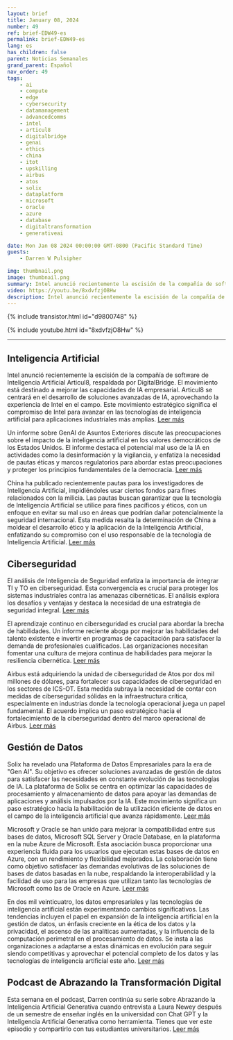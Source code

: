 ```yaml
---
layout: brief
title: January 08, 2024
number: 49
ref: brief-EDW49-es
permalink: brief-EDW49-es
lang: es
has_children: false
parent: Noticias Semanales
grand_parent: Español
nav_order: 49
tags:
    - ai
    - compute
    - edge
    - cybersecurity
    - datamanagement
    - advancedcomms
    - intel
    - articul8
    - digitalbridge
    - genai
    - ethics
    - china
    - itot
    - upskilling
    - airbus
    - atos
    - solix
    - dataplatform
    - microsoft
    - oracle
    - azure
    - database
    - digitaltransformation
    - generativeai

date: Mon Jan 08 2024 00:00:00 GMT-0800 (Pacific Standard Time)
guests:
    - Darren W Pulsipher

img: thumbnail.png
image: thumbnail.png
summary: Intel anunció recientemente la escisión de la compañía de software de IA Articul8, respaldada por DigitalBridge. El movimiento tiene como objetivo mejorar las capacidades de IA empresarial. Articul8 se centrará en desarrollar soluciones avanzadas de IA, aprovechando la experiencia de Intel en el campo. Esta movida estratégica significa el compromiso de Intel con el avance de las tecnologías de inteligencia artificial para aplicaciones industriales más amplias.
video: https://youtu.be/8xdvfzjO8Hw
description: Intel anunció recientemente la escisión de la compañía de software de IA Articul8, respaldada por DigitalBridge. El movimiento tiene como objetivo mejorar las capacidades de IA empresarial. Articul8 se centrará en desarrollar soluciones avanzadas de IA, aprovechando la experiencia de Intel en el campo. Esta movida estratégica significa el compromiso de Intel con el avance de las tecnologías de inteligencia artificial para aplicaciones industriales más amplias.
---
```



{% include transistor.html id="d9800748" %}



{% include youtube.html id="8xdvfzjO8Hw" %}


---

## Inteligencia Artificial



Intel anunció recientemente la escisión de la compañía de software de Inteligencia Artificial Articul8, respaldada por DigitalBridge. El movimiento está destinado a mejorar las capacidades de IA empresarial. Articul8 se centrará en el desarrollo de soluciones avanzadas de IA, aprovechando la experiencia de Intel en el campo. Este movimiento estratégico significa el compromiso de Intel para avanzar en las tecnologías de inteligencia artificial para aplicaciones industriales más amplias. [Leer más](https://www.reuters.com/technology/intel-spins-out-ai-software-firm-with-backing-digitalbridge-2024-01-03/)



Un informe sobre GenAI de Asuntos Exteriores discute las preocupaciones sobre el impacto de la inteligencia artificial en los valores democráticos de los Estados Unidos. El informe destaca el potencial mal uso de la IA en actividades como la desinformación y la vigilancia, y enfatiza la necesidad de pautas éticas y marcos regulatorios para abordar estas preocupaciones y proteger los principios fundamentales de la democracia. [Leer más](https://www.foreignaffairs.com/united-states/artificial-intelligences-threat-democracy)



China ha publicado recientemente pautas para los investigadores de Inteligencia Artificial, impidiéndoles usar ciertos fondos para fines relacionados con la milicia. Las pautas buscan garantizar que la tecnología de Inteligencia Artificial se utilice para fines pacíficos y éticos, con un enfoque en evitar su mal uso en áreas que podrían dañar potencialmente la seguridad internacional. Esta medida resalta la determinación de China a moldear el desarrollo ético y la aplicación de la Inteligencia Artificial, enfatizando su compromiso con el uso responsable de la tecnología de Inteligencia Artificial. [Leer más](https://www.scmp.com/news/china/science/article/3247420/china-unveils-new-artificial-intelligence-guidelines-scientists-and-bans-use-funding-applications)

## Ciberseguridad



El análisis de Inteligencia de Seguridad enfatiza la importancia de integrar TI y TO en ciberseguridad. Esta convergencia es crucial para proteger los sistemas industriales contra las amenazas cibernéticas. El análisis explora los desafíos y ventajas y destaca la necesidad de una estrategia de seguridad integral. [Leer más](https://securityintelligence.com/posts/it-and-ot-cybersecurity-integration/)



El aprendizaje continuo en ciberseguridad es crucial para abordar la brecha de habilidades. Un informe reciente aboga por mejorar las habilidades del talento existente e invertir en programas de capacitación para satisfacer la demanda de profesionales cualificados. Las organizaciones necesitan fomentar una cultura de mejora continua de habilidades para mejorar la resiliencia cibernética. [Leer más](https://www.informationweek.com/cyber-resilience/upskilling-is-the-secret-to-closing-the-cybersecurity-skills-gap-)



Airbus está adquiriendo la unidad de ciberseguridad de Atos por dos mil millones de dólares, para fortalecer sus capacidades de ciberseguridad en los sectores de ICS-OT. Esta medida subraya la necesidad de contar con medidas de ciberseguridad sólidas en la infraestructura crítica, especialmente en industrias donde la tecnología operacional juega un papel fundamental. El acuerdo implica un paso estratégico hacia el fortalecimiento de la ciberseguridad dentro del marco operacional de Airbus. [Leer más](https://www.darkreading.com/ics-ot-security/airbus-acquire-atos-cybersecurity-unit-2-billion)

## Gestión de Datos



Solix ha revelado una Plataforma de Datos Empresariales para la era de "Gen AI". Su objetivo es ofrecer soluciones avanzadas de gestión de datos para satisfacer las necesidades en constante evolución de las tecnologías de IA. La plataforma de Solix se centra en optimizar las capacidades de procesamiento y almacenamiento de datos para apoyar las demandas de aplicaciones y análisis impulsados por la IA. Este movimiento significa un paso estratégico hacia la habilitación de la utilización eficiente de datos en el campo de la inteligencia artificial que avanza rápidamente. [Leer más](https://venturebeat.com/data-infrastructure/solix-launches-new-enterprise-data-platform-for-the-gen-ai-era/)



Microsoft y Oracle se han unido para mejorar la compatibilidad entre sus bases de datos, Microsoft SQL Server y Oracle Database, en la plataforma en la nube Azure de Microsoft. Esta asociación busca proporcionar una experiencia fluida para los usuarios que ejecutan estas bases de datos en Azure, con un rendimiento y flexibilidad mejorados. La colaboración tiene como objetivo satisfacer las demandas evolutivas de las soluciones de bases de datos basadas en la nube, respaldando la interoperabilidad y la facilidad de uso para las empresas que utilizan tanto las tecnologías de Microsoft como las de Oracle en Azure. [Leer más](https://www.infoq.com/news/2024/01/microsoft-oracle-database-azure/)



En dos mil veinticuatro, los datos empresariales y las tecnologías de inteligencia artificial están experimentando cambios significativos. Las tendencias incluyen el papel en expansión de la inteligencia artificial en la gestión de datos, un énfasis creciente en la ética de los datos y la privacidad, el ascenso de las analíticas aumentadas, y la influencia de la computación perimetral en el procesamiento de datos. Se insta a las organizaciones a adaptarse a estas dinámicas en evolución para seguir siendo competitivas y aprovechar el potencial completo de los datos y las tecnologías de inteligencia artificial este año. [Leer más](https://tdwi.org/articles/2024/01/05/ta-all-shifting-sands-in-enterprise-data-and-ai-technologies-in-2024.aspx)

## Podcast de Abrazando la Transformación Digital



Esta semana en el podcast, Darren continúa su serie sobre Abrazando la Inteligencia Artificial Generativa cuando entrevista a Laura Newey después de un semestre de enseñar inglés en la universidad con Chat GPT y la Inteligencia Artificial Generativa como herramienta. Tienes que ver este episodio y compartirlo con tus estudiantes universitarios. [Leer más](https://www.embracingdigital.org/en)


